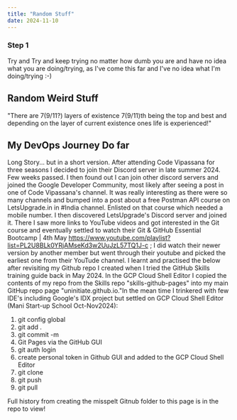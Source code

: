 ```yaml
---
title: "Random Stuff"
date: 2024-11-10
---
```

### Step 1
Try and Try and keep trying no matter how dumb you are and have no idea what you are doing/trying, as I've come this far and I've no idea what I'm doing/trying :-)

## Random Weird Stuff

"There are 7(9/11?) layers of existence 7(9/11)th being the top and best and depending on the layer of current existence ones life is experienced!"

## My DevOps Journey Do far
Long Story... but in a short version.  After attending Code Vipassana for three seasons I decided to join their Discord server in late summer 2024.  Few weeks passed.  I then found out I can join other discord servers and joined the Google Developer Community, most likely after seeing a post in one of Code Vipassana's channel.  It was really interesting as there were so many channels and bumped into a post about a free Postman API course on LetsUpgrade.in in #India channel.  Enlisted on that course which needed a mobile number.  I then discovered LetsUpgrade's Discord server and joined it.  There I saw more links to YouTube videos and got interested in the Git course and eventually settled to watch their Git & GitHub Essential Bootcamp | 4th May https://www.youtube.com/playlist?list=PL2U8BLk0YRjAMseKd3w2UuJzL57TQ1J-c ; I did watch their newer version by another member but went through their youtube and picked the earliest one from their YouTude channel.  I learnt and practised the below after revisiting my Github repo I created when I tried the GitHub Skills training guide back in May 2024.  In the GCP Cloud Shell Editor I copied the contents of my repo from the Skills repo "skills-github-pages" into my main GitHup repo page "uninitiate.github.io."In the mean time I trinkered with few IDE's including Google's IDX project but settled on GCP Cloud Shell Editor (Mani Start-up School Oct-Nov2024):

1. git config global
2. git add .
3. git commit -m
4. Git Pages via the GitHub GUI
5. git auth login
6. create personal token in Github GUI and added to the GCP Cloud Shell Editor
7. git clone
8. git push
9. git pull


Full history from creating the misspelt Gitnub folder to this page is in the repo to view!
